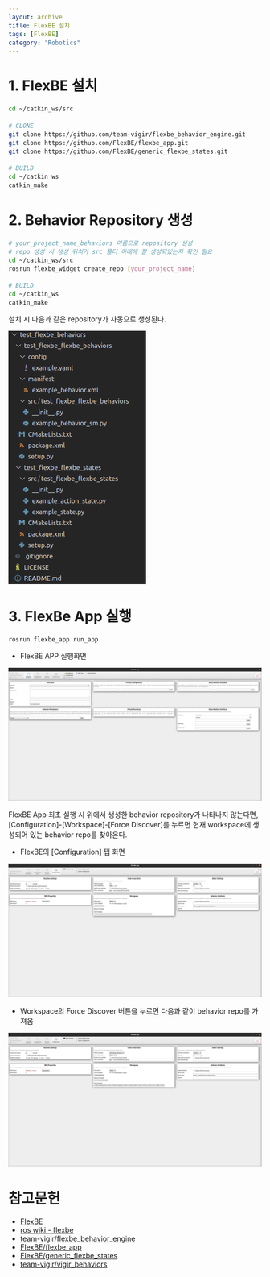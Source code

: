 ```yaml
---
layout: archive
title: FlexBE 설치
tags: [FlexBE]
category: "Robotics"
---
```


# 1. FlexBE 설치

```bash
cd ~/catkin_ws/src

# CLONE
git clone https://github.com/team-vigir/flexbe_behavior_engine.git
git clone https://github.com/FlexBE/flexbe_app.git
git clone https://github.com/FlexBE/generic_flexbe_states.git

# BUILD
cd ~/catkin_ws
catkin_make
```

# 2. Behavior Repository 생성

```bash
# your_project_name_behaviors 이름으로 repository 생성
# repo 생성 시 생성 위치가 src 폴더 아래에 잘 생성되있는지 확인 필요
cd ~/catkin_ws/src
rosrun flexbe_widget create_repo [your_project_name]

# BUILD
cd ~/catkin_ws
catkin_make
```

설치 시 다음과 같은 repository가 자동으로 생성된다.

<img src="/assets/img/posts/240202_flexbe_repository.png">

# 3. FlexBe App 실행

```bash
rosrun flexbe_app run_app
```

- FlexBE APP 실행화면

<img src="/assets/img/posts/240202_flexbe_launch.png">

FlexBE App 최초 실행 시 위에서 생성한 behavior repository가 나타나지 않는다면, [Configuration]-[Workspace]-[Force Discover]를 누르면 현재 workspace에 생성되어 있는 behavior repo를 찾아온다.

- FlexBE의 [Configuration] 탭 화면

<img src="/assets/img/posts/240202_flexbe_configuration.png">

- Workspace의 Force Discover 버튼을 누르면 다음과 같이 behavior repo를 가져옴

<img src="/assets/img/posts/240202_flexbe_discover.png">

# 참고문헌

- [FlexBE](http://philserver.bplaced.net/fbe/)
- [ros wiki - flexbe](http://wiki.ros.org/flexbe)
- [team-vigir/flexbe_behavior_engine](https://github.com/team-vigir/flexbe_behavior_engine)
- [FlexBE/flexbe_app](https://github.com/FlexBE/flexbe_app)
- [FlexBE/generic_flexbe_states](https://github.com/FlexBE/generic_flexbe_states)
- [team-vigir/vigir_behaviors](https://github.com/team-vigir/vigir_behaviors/tree/master/vigir_flexbe_launch)